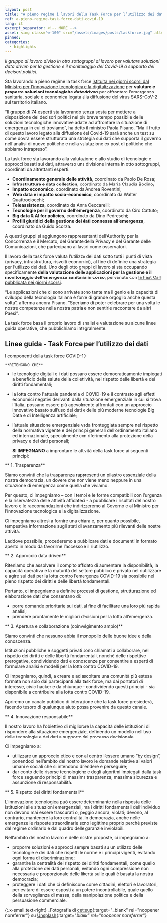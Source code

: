 ```yaml
---
layout: post
title: "A pieno regime i lavori della Task Force per l’utilizzo dei dati contro il Covid-19 - Le linee guida" 
ref: a-pieno-regime-task-force-dati-covid-19
lang: it
excerpt_separator: <!-- MORE -->
asset: <img class="w-100" src="/assets/images/posts/taskforce.jpg" alt="La task force al lavoro"/>
pinned: 
categories:
  - highlights
---
```


_Il gruppo di lavoro diviso in otto sottogruppi al lavoro per valutare soluzioni data driven per la gestione e il monitoraggio del Covid-19 a supporto dei decisori politici._

<!-- MORE -->

Sta lavorando a pieno regime la task force [istituita nei giorni scorsi dal Ministro per l’innovazione tecnologica e la digitalizzazione](https://innovazione.gov.it/nasce-la-task-force-italiana-per-l-utilizzo-dei-dati-contro-l-emergenza-covid-19/) per **valutare e proporre soluzioni tecnologiche _data driven_** per affrontare l’emergenza sanitaria, sociale e economica legata alla diffusione del virus SARS-CoV-2 sul territorio italiano.

“[Il gruppo di 74 esperti](https://innovazione.gov.it/DM-task-force/) sta lavorando senza sosta per mettere a disposizione dei decisori politici nel più breve tempo possibile delle soluzioni tecnologiche innovative adatte ad affrontare la situazione di emergenza in cui ci troviamo”, ha detto il ministro Paola Pisano. “Ma il frutto di questo lavoro legato alla diffusione del Covid-19 sarà anche un test su come dovrà essere strutturata una strategia sui dati che supporta il governo nell'analisi di nuove politiche e nella valutazione ex post di politiche che abbiamo intrapreso”.

La task force sta lavorando alla valutazione e allo studio di tecnologie e approcci basati sui dati, attraverso una divisione interna in otto sottogruppi, coordinati da altrettanti esperti:

- **Coordinamento generale delle attività**, coordinato da Paolo De Rosa;
- **Infrastrutture e data collection**, coordinato da Maria Claudia Bodino;
- **Impatto economico**, coordinato da Andrea Roventini; 
- **Web data e impatto socio-economico**, coordinato da Walter Quattrociocchi;
- **Teleassistenza**, coordinato da Anna Ceccarelli;
- **Tecnologie per il governo dell’emergenza**, coordinato da Ciro Cattuto;
- **Big data & AI for policies**, coordinato da Dino Pedreschi;
- **Profili giuridici della gestione dei dati connessa all’emergenza**, coordinato da Guido Scorza. 

A questi gruppi si aggiungono rappresentanti dell’Authority per la Concorrenza e il Mercato, del Garante della Privacy e del Garante delle Comunicazioni, che partecipano ai lavori come osservatori.

Il lavoro della task force valuta l’utilizzo dei dati sotto tutti i punti di vista (privacy, infrastruttura, risvolti economici), al fine di definire una strategia per l’utilizzo dei dati. Uno degli otto gruppi di lavoro si sta occupando specificamente **della valutazione delle applicazioni per la gestione e il monitoraggio dell’emergenza sanitaria in corso**, pervenute con [la Fast Call pubblicata nei giorni scorsi](https://innovazione.gov.it/telemedicina-e-sistemi-di-monitoraggio-una-call-per-tecnologie-per-il-contrasto-alla-diffusione-del-covid-19/). 

“Le applicazioni che ci sono arrivate sono tante ma il genio e la capacità di sviluppo della tecnologia italiana è fonte di grande orgoglio anche questa volta”, afferma ancora Pisano. “Speriamo di poter celebrare per una volta le nostre competenze nella nostra patria e non sentirle raccontare da altri Paesi”. 

La task force basa il proprio lavoro di analisi e valutazione su alcune linee guida operative, che pubblichiamo integralmente.

## Linee guida - Task Force per l’utilizzo dei dati

I componenti della task force COVID-19

	**RITENGONO CHE**
   
- le tecnologie digitali e i dati possano essere democraticamente impiegati a beneficio della salute della collettività, nel rispetto delle libertà e dei diritti fondamentali;
- la lotta contro l'attuale pandemia di COVID-19 e il contrasto agli effetti economici negativi derivanti dalla situazione emergenziale in cui si trova l’Italia, possano essere più agevolmente affrontati con un approccio innovativo basato sull’uso dei dati e delle più moderne tecnologie Big Data e di Intelligenza artificiale;
- l’attuale situazione emergenziale vada fronteggiata sempre nel rispetto della normativa vigente e dei principi generali dell’ordinamento italiano ed internazionale, specialmente con riferimento alla protezione della privacy e dei dati personali;

  **SI IMPEGNANO**
a improntare le attività della task force ai seguenti principi:

** 1. Trasparenza**

Siamo convinti che la trasparenza rappresenti un pilastro essenziale della nostra democrazia, un dovere che non viene meno neppure in una situazione di emergenza come quella che viviamo. 

Per questo, ci impegniamo – con i tempi e le forme compatibili con l’urgenza e la riservatezza delle attività affidateci - a pubblicare i risultati del nostro lavoro e le raccomandazioni che indirizzeremo al Governo e al Ministro per l’innovazione tecnologica e la digitalizzazione. 

Ci impegniamo altresì a fornire una chiara e, per quanto possibile, tempestiva informazione sugli stati di avanzamento più rilevanti delle nostre attività.

Laddove possibile, procederemo a pubblicare dati e documenti in formato aperto in modo da favorirne l’accesso e il riutilizzo. 

** 2. Approccio data driven**

Riteniamo che assolvere il compito  affidato di  aumentare la disponibilità, la capacità operativa e la maturità del settore pubblico e privato nel riutilizzare e agire sui dati per la lotta contro l’emergenza COVID-19 sia possibile nel pieno rispetto dei diritti e delle libertà fondamentali.

Pertanto, ci impegniamo a definire processi di gestione, strutturazione ed elaborazione dati che consentano di:

- porre domande prioritarie sui dati, al fine di facilitare una loro più rapida analisi;
- prendere prontamente le migliori decisioni per la lotta all’emergenza.

** 3. Apertura e collaborazione (coinvolgimento ampio)**

Siamo convinti che nessuno abbia il monopolio delle buone idee e della conoscenza. 

Istituzioni pubbliche e soggetti privati sono chiamati a collaborare, nel rispetto dei diritti e delle libertà fondamentali, nonché delle rispettive prerogative, condividendo dati e conoscenze per consentire a esperti di formulare analisi e modelli per la lotta contro COVID-19.

Ci impegniamo, quindi, a creare e ad ascoltare una comunità più estesa formata non solo dai partecipanti alla task force, ma dai portatori di interesse, civic hacker e da chiunque – condividendo questi principi - sia disponibile a contribuire alla lotta contro COVID-19. 

Apriremo un canale pubblico di interazione che la task force presiederà, facendo tesoro di qualunque aiuto possa provenire da questo canale. 

** 4. Innovazione responsabile**

Il nostro lavoro ha l’obiettivo di migliorare la capacità delle istituzioni di rispondere alla situazione emergenziale, definendo un modello nell’uso delle tecnologie e dei dati a supporto del processo decisionale. 

Ci impegniamo a:

- utilizzare un approccio etico e con al centro l’essere umano “by design”, ponendoci nell’ambito del nostro lavoro le domande relative ai valori umani e sociali che si intendono difendere e perseguire;
- dar conto delle risorse tecnologiche e degli algoritmi impiegati dalla task force seguendo principi di massima trasparenza, massima sicurezza e assunzione di responsabilità.

** 5. Rispetto dei diritti fondamentali**

L’innovazione tecnologica può essere determinante nella risposta delle istituzioni alle situazioni emergenziali, ma i diritti fondamentali dell’individuo non devono mai essere trascurati o, peggio ancora, violati; devono, al contrario, mantenere la loro centralità.  In democrazia, anche nelle emergenze le risposte straordinarie sono legittime proprio perché previste dal regime ordinario e dal quadro delle garanzie inviolabili.

Nell’ambito del nostro lavoro e delle nostre proposte, ci impegniamo a:

- proporre soluzioni e approcci sempre basati su un utilizzo delle tecnologie e dei dati che rispetti le norme e i principi vigenti, evitando ogni forma di discriminazione;
- garantire la centralità del rispetto dei diritti fondamentali, come quello alla protezione dei dati personali, evitando ogni compressione non necessaria e proporzionale delle libertà sulle quali è basata la nostra democrazia;
- proteggere i dati che ci definiscono come cittadini, elettori e lavoratori, per evitare di essere esposti a un potere incontrollabile, quale quello della sorveglianza di massa, della manipolazione politica e della persuasione commerciale.

{:.x-small.text-right}
_Fotografia di [cetteup](https://unsplash.com/@cetteup?utm_source=unsplash&utm_medium=referral&utm_content=creditCopyText){:target="_blank" rel="noopener noreferrer"} su [Unsplash](https://unsplash.com/collections/387607/d-mark-agency?utm_source=unsplash&utm_medium=referral&utm_content=creditCopyText){:target="_blank" rel="noopener noreferrer"}_
